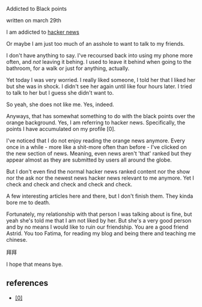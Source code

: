 Addicted to Black points

written on march 29th

I am addicted to [hacker news](https://news.ycombinator.com)

Or maybe I am just too much of an asshole to want to talk to my friends.

I don't have anything to say. I've recoursed back into using my phone
more often, and *not* leaving it behing. I used to leave it behind
when going to the bathroom, for a walk or just for anything, actually.

Yet today I was very worried. I really liked someone, I told her that
I liked her but she was in shock. I didn't see her again until like 
four hours later. I tried to talk to her but I guess she didn't want to.

So yeah, she does not like me. Yes, indeed.

Anyways, that has somewhat something to do with the black points over
the orange background. Yes, I am referring to hacker news. Specifically,
the points I have accumulated on my profile [0]. 

I've noticed that I do not enjoy reading the orange news anymore. Every
once in a while - more like a shit-more often than before - I've clicked
on the new section of news. Meaning, even news aren't 'that' ranked but they
appear almost as they are submitted by users all around the globe.

But I don't even find the normal hacker news ranked content nor the show
nor the ask nor the newest news hacker news relevant to me anymore.
Yet I check and check and check and check and check.

A few interesting articles here and there, but I don't finish them. They kinda
bore me to death.

Fortunately, my relationship with that person I was talking about is fine,
but yeah she's told me that I am not liked by her. But she's a very good
person and by no means I would like to ruin our friendship. You are a good
friend Astrid. You too Fatima, for reading my blog and being there and
teaching me chinese.

拜拜

I hope that means bye.

## references

- [[0]](https://news.ycombinator.com/user?id=trevcanhuman)


